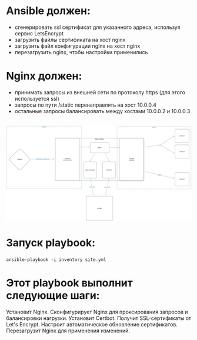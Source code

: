 # Ansible должен:
- сгенерировать ssl сертификат для указанного адреса, используя сервис LetsEncrypt
- загрузить файлы сертификата на хост nginx
- загрузить файл конфигурации nginx на хост nginx
- перезагрузить nginx, чтобы настройки применились
# Nginx должен:
- принимать запросы из внешней сети по протоколу https (для этого используется ssl)
- запросы по пути /static перенаправлять на хост 10.0.0.4
- остальные запросы балансировать между хостами 10.0.0.2 и 10.0.0.3

<img> ![alt text](photo_5965181143298982282_y-1.jpg)

# Запуск playbook:

``
ansible-playbook -i inventory site.yml
``
# Этот playbook выполнит следующие шаги:

Установит Nginx.
Сконфигурирует Nginx для проксирования запросов и балансировки нагрузки.
Установит Certbot.
Получит SSL-сертификаты от Let's Encrypt.
Настроит автоматическое обновление сертификатов.
Перезагрузит Nginx для применения изменений.



